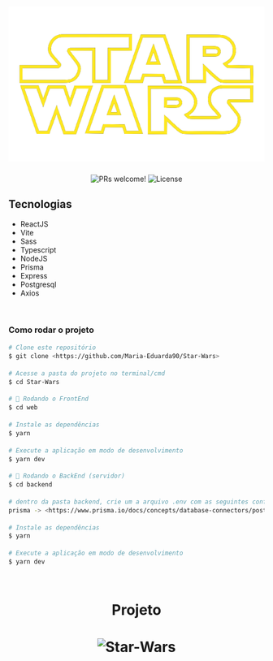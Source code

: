 <h1 align="center">
  <img alt="logo" title="#logo" src="./web/src/images/Logo.png" />
</h1>

<p align="center">
 <img src="https://img.shields.io/static/v1?label=PRs&message=welcome&color=49AA26&labelColor=000000" alt="PRs welcome!" />

  <img alt="License" src="https://img.shields.io/static/v1?label=license&message=MIT&color=49AA26&labelColor=000000">
</p>

## Tecnologias

- ReactJS
- Vite
- Sass
- Typescript
- NodeJS
- Prisma
- Express
- Postgresql
- Axios

</br>

### Como rodar o projeto

```bash
# Clone este repositório
$ git clone <https://github.com/Maria-Eduarda90/Star-Wars>

# Acesse a pasta do projeto no terminal/cmd
$ cd Star-Wars

# 🎲 Rodando o FrontEnd
$ cd web

# Instale as dependências
$ yarn

# Execute a aplicação em modo de desenvolvimento
$ yarn dev

# 🎲 Rodando o BackEnd (servidor)
$ cd backend

# dentro da pasta backend, crie um a arquivo .env com as seguintes configurações do prisma, para fazer a conexão com o postgresql
prisma -> <https://www.prisma.io/docs/concepts/database-connectors/postgresql>

# Instale as dependências
$ yarn

# Execute a aplicação em modo de desenvolvimento
$ yarn dev

```

</br>

<h1 align="center"> 
	Projeto 
</h1>

<h1 align="center">
  <img alt="Star-Wars" title="#Star-Wars" src="./web/src/images/20220621_080645.gif" />
</h1>